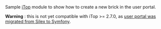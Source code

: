 Sample [iTop](https://github.com/Combodo/iTop) module to show how to create a new brick in the user portal.

**Warning** : this is not yet compatible with iTop >= 2.7.0, as [user portal was migrated from Silex to Symfony](https://www.itophub.io/wiki/page?id=2_7_0%3Ainstall%3A260_to_270_migration_notes#incompatible_extensions).
